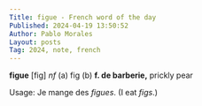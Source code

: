 ```yaml
---
Title: figue - French word of the day
Published: 2024-04-19 13:50:52
Author: Pablo Morales
Layout: posts
Tag: 2024, note, french
---
```

**figue** [fig] *nf* (a) fig (b) **f. de barberie,** prickly pear

Usage: Je mange des *figues*. (I eat *figs*.)
